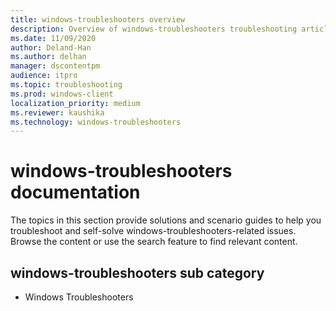 ```yaml
---
title: windows-troubleshooters overview
description: Overview of windows-troubleshooters troubleshooting articles.
ms.date: 11/09/2020
author: Deland-Han
ms.author: delhan
manager: dscontentpm
audience: itpro
ms.topic: troubleshooting
ms.prod: windows-client
localization_priority: medium
ms.reviewer: kaushika
ms.technology: windows-troubleshooters
---
```

# windows-troubleshooters documentation

The topics in this section provide solutions and scenario guides to help you troubleshoot and self-solve windows-troubleshooters-related issues. Browse the content or use the search feature to find relevant content.

## windows-troubleshooters sub category

- Windows Troubleshooters
